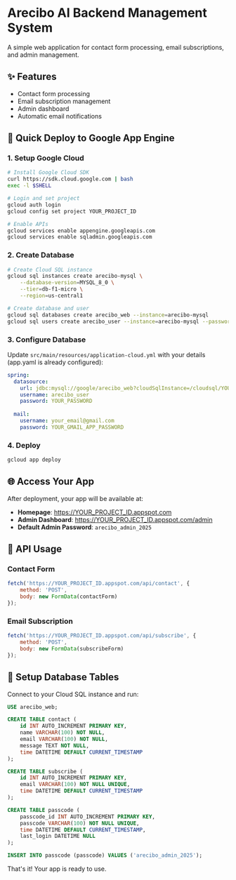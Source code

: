 # Arecibo AI Backend Management System

A simple web application for contact form processing, email subscriptions, and admin management.

## ✨ Features
- Contact form processing
- Email subscription management  
- Admin dashboard
- Automatic email notifications

## 🚀 Quick Deploy to Google App Engine

### 1. Setup Google Cloud
```bash
# Install Google Cloud SDK
curl https://sdk.cloud.google.com | bash
exec -l $SHELL

# Login and set project
gcloud auth login
gcloud config set project YOUR_PROJECT_ID

# Enable APIs
gcloud services enable appengine.googleapis.com
gcloud services enable sqladmin.googleapis.com
```

### 2. Create Database
```bash
# Create Cloud SQL instance
gcloud sql instances create arecibo-mysql \
    --database-version=MYSQL_8_0 \
    --tier=db-f1-micro \
    --region=us-central1

# Create database and user
gcloud sql databases create arecibo_web --instance=arecibo-mysql
gcloud sql users create arecibo_user --instance=arecibo-mysql --password=YOUR_PASSWORD
```

### 3. Configure Database
Update `src/main/resources/application-cloud.yml` with your details (app.yaml is already configured):
```yaml
spring:
  datasource:
    url: jdbc:mysql://google/arecibo_web?cloudSqlInstance=/cloudsql/YOUR_PROJECT_ID:us-central1:arecibo-mysql&socketFactory=com.google.cloud.sql.mysql.SocketFactory&useSSL=false
    username: arecibo_user
    password: YOUR_PASSWORD
  
  mail:
    username: your_email@gmail.com
    password: YOUR_GMAIL_APP_PASSWORD
```

### 4. Deploy
```bash
gcloud app deploy
```

## 🌐 Access Your App

After deployment, your app will be available at:
- **Homepage**: https://YOUR_PROJECT_ID.appspot.com
- **Admin Dashboard**: https://YOUR_PROJECT_ID.appspot.com/admin
- **Default Admin Password**: `arecibo_admin_2025`

## 📱 API Usage

### Contact Form
```javascript
fetch('https://YOUR_PROJECT_ID.appspot.com/api/contact', {
    method: 'POST',
    body: new FormData(contactForm)
});
```

### Email Subscription
```javascript
fetch('https://YOUR_PROJECT_ID.appspot.com/api/subscribe', {
    method: 'POST', 
    body: new FormData(subscribeForm)
});
```

## 🔧 Setup Database Tables

Connect to your Cloud SQL instance and run:

```sql
USE arecibo_web;

CREATE TABLE contact (
    id INT AUTO_INCREMENT PRIMARY KEY,
    name VARCHAR(100) NOT NULL,
    email VARCHAR(100) NOT NULL,
    message TEXT NOT NULL,
    time DATETIME DEFAULT CURRENT_TIMESTAMP
);

CREATE TABLE subscribe (
    id INT AUTO_INCREMENT PRIMARY KEY,
    email VARCHAR(100) NOT NULL UNIQUE,
    time DATETIME DEFAULT CURRENT_TIMESTAMP
);

CREATE TABLE passcode (
    passcode_id INT AUTO_INCREMENT PRIMARY KEY,
    passcode VARCHAR(100) NOT NULL UNIQUE,
    time DATETIME DEFAULT CURRENT_TIMESTAMP,
    last_login DATETIME NULL
);

INSERT INTO passcode (passcode) VALUES ('arecibo_admin_2025');
```

That's it! Your app is ready to use.
